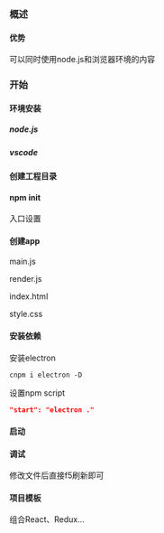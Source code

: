 ### 概述

#### 优势

可以同时使用node.js和浏览器环境的内容

### 开始

#### 环境安装

##### node.js



##### vscode





#### 创建工程目录



#### npm init

入口设置



#### 创建app

main.js

render.js

index.html

style.css



#### 安装依赖

安装electron

```shell
cnpm i electron -D
```





设置npm script

```json
"start": "electron ."
```



#### 启动





#### 调试

修改文件后直接f5刷新即可



#### 项目模板

组合React、Redux...

